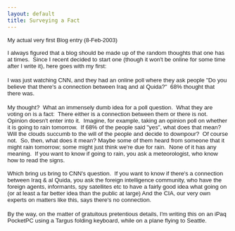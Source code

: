 ```yaml
---
layout: default
title: Surveying a Fact
---
```

<p><font face="Arial" size="2">My actual very first Blog entry (8-Feb-2003)</font></p>
<p class="MsoNormal" style="MARGIN: 0in 0in 0pt; mso-pagination: none; mso-layout-grid-align: none"><span style="FONT-SIZE: 10pt; FONT-FAMILY: Tahoma"><font face="Arial">I always figured that a blog should be made up of the random thoughts that one has at times.  Since I recent decided to start one (though it won't be online for some time after I write it), here goes with my first:</font></span></p>
<p class="MsoNormal" style="MARGIN: 0in 0in 0pt; mso-pagination: none; mso-layout-grid-align: none"><span style="FONT-SIZE: 10pt; FONT-FAMILY: Tahoma"><font face="Arial"></font></span> </p>
<p class="MsoNormal" style="MARGIN: 0in 0in 0pt; mso-pagination: none; mso-layout-grid-align: none"><span style="FONT-SIZE: 10pt; FONT-FAMILY: Tahoma"><font face="Arial">I was just watching CNN, and they had an online poll where they ask people "Do you believe that there's a connection between Iraq and al Quida?"  68% thought that there was.</font></span></p>
<p class="MsoNormal" style="MARGIN: 0in 0in 0pt; mso-pagination: none; mso-layout-grid-align: none"><span style="FONT-SIZE: 10pt; FONT-FAMILY: Tahoma"><font face="Arial"></font></span> </p>
<p class="MsoNormal" style="MARGIN: 0in 0in 0pt; mso-pagination: none; mso-layout-grid-align: none"><span style="FONT-SIZE: 10pt; FONT-FAMILY: Tahoma"><font face="Arial">My thought?  What an immensely dumb idea for a poll question.  What they are voting on is a fact:  There either is a connection between them or there is not.  Opinion doesn't enter into it.  Imagine, for example, taking an opinion poll on whether it is going to rain tomorrow.  If 68% of the people said "yes", what does that mean?  Will the clouds succumb to the will of the people and decide to downpour?  Of course not.  So, then, what does it mean? Maybe some of them heard from someone that it might rain tomorrow; some might just think we're due for rain.  None of it has any meaning.  If you want to know if going to rain, you ask a meteorologist, who know how to read the signs.  </font></span></p><span style="FONT-SIZE: 10pt; FONT-FAMILY: Tahoma"><font face="Arial">
<p class="MsoNormal" style="MARGIN: 0in 0in 0pt; mso-pagination: none; mso-layout-grid-align: none"><br />Which bring us bring to CNN's question.  If you want to know if there's a connection between Iraq &amp; al Quida, you ask the foreign intelligence community, who have the foreign agents, informants, spy satellites etc to have a fairly good idea what going on (or at least a far better idea than the public at large) And the CIA, our very own experts on matters like this, says there's no connection.</p>
<p class="MsoNormal" style="MARGIN: 0in 0in 0pt; mso-pagination: none; mso-layout-grid-align: none"></p></font></span>  
<p class="MsoNormal" style="MARGIN: 0in 0in 0pt; mso-pagination: none; mso-layout-grid-align: none"><span style="FONT-SIZE: 10pt; FONT-FAMILY: Tahoma"><font face="Arial">By the way, on the matter of gratuitous pretentious details, I'm writing this on an iPaq PocketPC using a Targus folding keyboard, while on a plane flying to Seattle.<br /></font></span></p>
